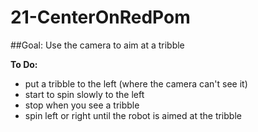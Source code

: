 # 21-CenterOnRedPom
##Goal:  Use the camera to aim at a tribble 

**To Do:**
* put a tribble to the left (where the camera can't see it)
* start to spin slowly to the left
* stop when you see a tribble
* spin left or right until the robot is aimed at the tribble